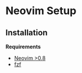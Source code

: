 # Neovim Setup

## Installation

**Requirements**

- [Neovim >0.8](https://neovim.io/)
- [fzf](https://github.com/junegunn/fzf)
